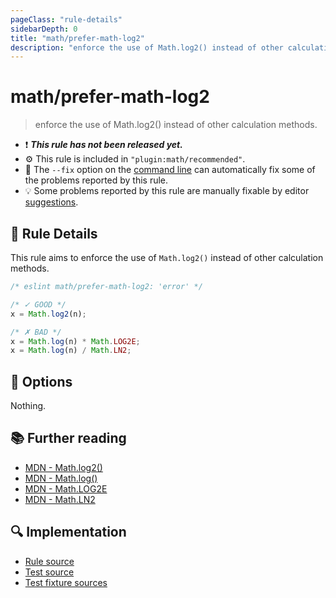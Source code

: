 ```yaml
---
pageClass: "rule-details"
sidebarDepth: 0
title: "math/prefer-math-log2"
description: "enforce the use of Math.log2() instead of other calculation methods."
---
```


# math/prefer-math-log2

> enforce the use of Math.log2() instead of other calculation methods.

- :exclamation: <badge text="This rule has not been released yet." vertical="middle" type="error"> **_This rule has not been released yet._** </badge>
- :gear: This rule is included in `"plugin:math/recommended"`.
- :wrench: The `--fix` option on the [command line](https://eslint.org/docs/user-guide/command-line-interface#fixing-problems) can automatically fix some of the problems reported by this rule.
- :bulb: Some problems reported by this rule are manually fixable by editor [suggestions](https://eslint.org/docs/developer-guide/working-with-rules#providing-suggestions).

## :book: Rule Details

This rule aims to enforce the use of `Math.log2()` instead of other calculation methods.

<eslint-code-block fix>

<!-- eslint-skip -->

```js
/* eslint math/prefer-math-log2: 'error' */

/* ✓ GOOD */
x = Math.log2(n);

/* ✗ BAD */
x = Math.log(n) * Math.LOG2E;
x = Math.log(n) / Math.LN2;
```

</eslint-code-block>

## :wrench: Options

Nothing.

## :books: Further reading

- [MDN - Math.log2()](https://developer.mozilla.org/en-US/docs/Web/JavaScript/Reference/Global_Objects/Math/log2)
- [MDN - Math.log()](https://developer.mozilla.org/en-US/docs/Web/JavaScript/Reference/Global_Objects/Math/log)
- [MDN - Math.LOG2E](https://developer.mozilla.org/en-US/docs/Web/JavaScript/Reference/Global_Objects/Math/LOG2E)
- [MDN - Math.LN2](https://developer.mozilla.org/en-US/docs/Web/JavaScript/Reference/Global_Objects/Math/LN2)

## :mag: Implementation

- [Rule source](https://github.com/ota-meshi/eslint-plugin-math/blob/main/src/rules/prefer-math-log2.ts)
- [Test source](https://github.com/ota-meshi/eslint-plugin-math/blob/main/tests/src/rules/prefer-math-log2.ts)
- [Test fixture sources](https://github.com/ota-meshi/eslint-plugin-math/tree/main/tests/fixtures/rules/prefer-math-log2)
